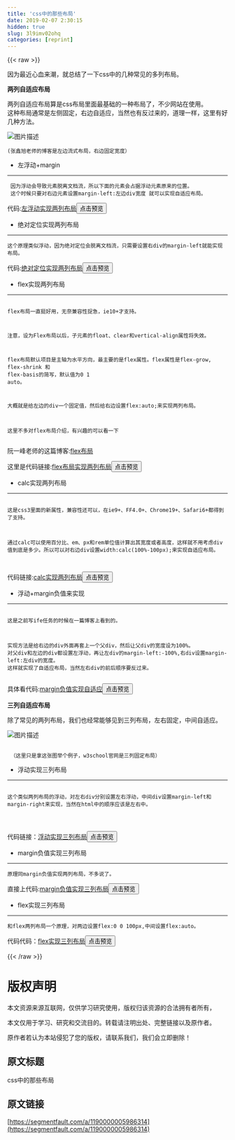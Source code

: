 ```yaml
---
title: 'css中的那些布局' 
date: 2019-02-07 2:30:15
hidden: true
slug: 3l9imv02ohq
categories: [reprint]
---
```


{{< raw >}}

                    
<p>因为最近心血来潮，就总结了一下css中的几种常见的多列布局。</p>
<p><strong>两列自适应布局</strong></p>
<p>两列自适应布局算是css布局里面最基础的一种布局了，不少网站在使用。<br>  这种布局通常是左侧固定，右边自适应，当然也有反过来的，道理一样，这里有好几种方法。  </p>
<p><span class="img-wrap"><img data-src="/img/bVzhEk" src="https://static.alili.tech/img/bVzhEk" alt="图片描述" title="图片描述" style="cursor: pointer; display: inline;"></span></p>
<div class="widget-codetool" style="display:none;">
      <div class="widget-codetool--inner">
      <span class="selectCode code-tool" data-toggle="tooltip" data-placement="top" title="" data-original-title="全选"></span>
      <span type="button" class="copyCode code-tool" data-toggle="tooltip" data-placement="top" data-clipboard-text="(张鑫旭老师的博客是左边流式布局，右边固定宽度）
" title="" data-original-title="复制"></span>
      <span type="button" class="saveToNote code-tool" data-toggle="tooltip" data-placement="top" title="" data-original-title="放进笔记"></span>
      </div>
      </div><pre class="hljs scheme"><code>(<span class="hljs-name">张鑫旭老师的博客是左边流式布局，右边固定宽度）</span>
</code></pre>
<ul><li><p>左浮动+margin</p></li></ul>
<hr>
<div class="widget-codetool" style="display:none;">
      <div class="widget-codetool--inner">
      <span class="selectCode code-tool" data-toggle="tooltip" data-placement="top" title="" data-original-title="全选"></span>
      <span type="button" class="copyCode code-tool" data-toggle="tooltip" data-placement="top" data-clipboard-text=" 因为浮动会导致元素脱离文档流，所以下面的元素会占据浮动元素原来的位置。
 这个时候只要对右边元素设置margin-left:左边div宽度 就可以实现自适应布局。" title="" data-original-title="复制"></span>
      <span type="button" class="saveToNote code-tool" data-toggle="tooltip" data-placement="top" title="" data-original-title="放进笔记"></span>
      </div>
      </div><pre class="hljs applescript"><code> 因为浮动会导致元素脱离文档流，所以下面的元素会占据浮动元素原来的位置。
 这个时候只要对右边元素设置margin-left:左边<span class="hljs-keyword">div</span>宽度 就可以实现自适应布局。</code></pre>
<p>代码:<a href="http://codepen.io/Krystal/pen/vKpPZR" rel="nofollow noreferrer" target="_blank">左浮动实现两列布局</a><button class="btn btn-xs btn-default ml10 preview" data-url="Krystal/pen/vKpPZR" data-typeid="3">点击预览</button></p>
<ul><li><p>绝对定位实现两列布局</p></li></ul>
<hr>
<div class="widget-codetool" style="display:none;">
      <div class="widget-codetool--inner">
      <span class="selectCode code-tool" data-toggle="tooltip" data-placement="top" title="" data-original-title="全选"></span>
      <span type="button" class="copyCode code-tool" data-toggle="tooltip" data-placement="top" data-clipboard-text=" 这个原理类似浮动，因为绝对定位会脱离文档流，只需要设置右div的margin-left就能实现布局。" title="" data-original-title="复制"></span>
      <span type="button" class="saveToNote code-tool" data-toggle="tooltip" data-placement="top" title="" data-original-title="放进笔记"></span>
      </div>
      </div><pre class="hljs applescript"><code style="word-break: break-word; white-space: initial;"> 这个原理类似浮动，因为绝对定位会脱离文档流，只需要设置右<span class="hljs-keyword">div</span>的margin-left就能实现布局。</code></pre>
<p>代码:<a href="http://codepen.io/Krystal/pen/RRxdzE" rel="nofollow noreferrer" target="_blank">绝对定位实现两列布局</a><button class="btn btn-xs btn-default ml10 preview" data-url="Krystal/pen/RRxdzE" data-typeid="3">点击预览</button></p>
<ul><li><p>flex实现两列布局</p></li></ul>
<hr>
<div class="widget-codetool" style="display:none;">
      <div class="widget-codetool--inner">
      <span class="selectCode code-tool" data-toggle="tooltip" data-placement="top" title="" data-original-title="全选"></span>
      <span type="button" class="copyCode code-tool" data-toggle="tooltip" data-placement="top" data-clipboard-text=" flex布局一直挺好用，无奈兼容性捉急，ie10+才支持。  
 
 注意，设为Flex布局以后，子元素的float、clear和vertical-align属性将失效。  
 
 flex布局默认项目是主轴为水平方向，最主要的是flex属性。flex属性是flex-grow, flex-shrink 和 flex-basis的简写，默认值为0 1 auto。  
 
 
 大概就是给左边的div一个固定值，然后给右边设置flex:auto;来实现两列布局。  
 
 
 这里不多对flex布局介绍，有兴趣的可以看一下" title="" data-original-title="复制"></span>
      <span type="button" class="saveToNote code-tool" data-toggle="tooltip" data-placement="top" title="" data-original-title="放进笔记"></span>
      </div>
      </div><pre class="hljs scss"><code> <span class="hljs-attribute">flex</span>布局一直挺好用，无奈兼容性捉急，ie10+才支持。  
 
 注意，设为<span class="hljs-attribute">Flex</span>布局以后，子元素的<span class="hljs-attribute">float</span>、<span class="hljs-attribute">clear</span>和<span class="hljs-attribute">vertical-align</span>属性将失效。  
 
 <span class="hljs-attribute">flex</span>布局默认项目是主轴为水平方向，最主要的是<span class="hljs-attribute">flex</span>属性。<span class="hljs-attribute">flex</span>属性是<span class="hljs-attribute">flex-grow</span>, <span class="hljs-attribute">flex-shrink</span> 和 <span class="hljs-attribute">flex-basis</span>的简写，默认值为0 1 <span class="hljs-attribute">auto</span>。  
 
 
 大概就是给左边的<span class="hljs-selector-tag">div</span>一个固定值，然后给右边设置<span class="hljs-attribute">flex</span>:auto;来实现两列布局。  
 
 
 这里不多对<span class="hljs-attribute">flex</span>布局介绍，有兴趣的可以看一下</code></pre>
<p>阮一峰老师的这篇博客:<a href="http://www.ruanyifeng.com/blog/2015/07/flex-grammar.html?utm_source=tuicool" rel="nofollow noreferrer" target="_blank">flex布局</a></p>
<p>这里是代码链接:<a href="http://codepen.io/Krystal/pen/dXJAdJ" rel="nofollow noreferrer" target="_blank">flex布局实现两列布局</a><button class="btn btn-xs btn-default ml10 preview" data-url="Krystal/pen/dXJAdJ" data-typeid="3">点击预览</button></p>
<ul><li><p>calc实现两列布局</p></li></ul>
<hr>
<div class="widget-codetool" style="display:none;">
      <div class="widget-codetool--inner">
      <span class="selectCode code-tool" data-toggle="tooltip" data-placement="top" title="" data-original-title="全选"></span>
      <span type="button" class="copyCode code-tool" data-toggle="tooltip" data-placement="top" data-clipboard-text="  这是css3里面的新属性，兼容性还可以，在ie9+、FF4.0+、Chrome19+、Safari6+都得到了支持。  
 
 通过calc可以使用百分比、em、px和rem单位值计算出其宽度或者高度，这样就不用考虑div值到底是多少。所以可以对右边div设置width:calc(100%-100px);来实现自适应布局。  
 " title="" data-original-title="复制"></span>
      <span type="button" class="saveToNote code-tool" data-toggle="tooltip" data-placement="top" title="" data-original-title="放进笔记"></span>
      </div>
      </div><pre class="hljs erlang"><code>  这是css3里面的新属性，兼容性还可以，在ie9+、FF4.<span class="hljs-number">0</span>+、Chrome19+、Safari6+都得到了支持。  
 
 通过calc可以使用百分比、em、px和<span class="hljs-keyword">rem</span>单位值计算出其宽度或者高度，这样就不用考虑<span class="hljs-keyword">div</span>值到底是多少。所以可以对右边<span class="hljs-keyword">div</span>设置width:calc(<span class="hljs-number">100</span><span class="hljs-comment">%-100px);来实现自适应布局。  </span>
 </code></pre>
<p>代码链接:<a href="http://codepen.io/Krystal/pen/ZOvPoO" rel="nofollow noreferrer" target="_blank">calc实现两列布局</a><button class="btn btn-xs btn-default ml10 preview" data-url="Krystal/pen/ZOvPoO" data-typeid="3">点击预览</button></p>
<ul><li><p>浮动+margin负值来实现</p></li></ul>
<hr>
<div class="widget-codetool" style="display:none;">
      <div class="widget-codetool--inner">
      <span class="selectCode code-tool" data-toggle="tooltip" data-placement="top" title="" data-original-title="全选"></span>
      <span type="button" class="copyCode code-tool" data-toggle="tooltip" data-placement="top" data-clipboard-text=" 这是之前写ife任务的时候在一篇博客上看到的。
 
 实现方法是给右边的div外面再套上一个父div，然后让父div的宽度设为100%。
 对父div和左边的div都设置左浮动，再让左div的margin-left:-100%,右div设置margin-left:左div的宽度。
 这样就实现了自适应布局，当然左右div的前后顺序要反过来。
 " title="" data-original-title="复制"></span>
      <span type="button" class="saveToNote code-tool" data-toggle="tooltip" data-placement="top" title="" data-original-title="放进笔记"></span>
      </div>
      </div><pre class="hljs applescript"><code> 这是之前写ife任务的时候在一篇博客上看到的。
 
 实现方法是给右边的<span class="hljs-keyword">div</span>外面再套上一个父<span class="hljs-keyword">div</span>，然后让父<span class="hljs-keyword">div</span>的宽度设为<span class="hljs-number">100</span>%。
 对父<span class="hljs-keyword">div</span>和左边的<span class="hljs-keyword">div</span>都设置左浮动，再让左<span class="hljs-keyword">div</span>的margin-left:<span class="hljs-number">-100</span>%,右<span class="hljs-keyword">div</span>设置margin-left:左<span class="hljs-keyword">div</span>的宽度。
 这样就实现了自适应布局，当然左右<span class="hljs-keyword">div</span>的前后顺序要反过来。
 </code></pre>
<p>具体看代码:<a href="http://codepen.io/Krystal/pen/pbpYxj" rel="nofollow noreferrer" target="_blank">margin负值实现自适应</a><button class="btn btn-xs btn-default ml10 preview" data-url="Krystal/pen/pbpYxj" data-typeid="3">点击预览</button>  </p>
<p><strong>三列自适应布局</strong>  </p>
<p>除了常见的两列布局，我们也经常能够见到三列布局，左右固定，中间自适应。  </p>
<p><span class="img-wrap"><img data-src="/img/bVzhEm" src="https://static.alili.tech/img/bVzhEm" alt="图片描述" title="图片描述" style="cursor: pointer; display: inline;"></span></p>
<div class="widget-codetool" style="display:none;">
      <div class="widget-codetool--inner">
      <span class="selectCode code-tool" data-toggle="tooltip" data-placement="top" title="" data-original-title="全选"></span>
      <span type="button" class="copyCode code-tool" data-toggle="tooltip" data-placement="top" data-clipboard-text="
 （这里只是拿这张图举个例子，w3school官网是三列固定布局）
" title="" data-original-title="复制"></span>
      <span type="button" class="saveToNote code-tool" data-toggle="tooltip" data-placement="top" title="" data-original-title="放进笔记"></span>
      </div>
      </div><pre class="hljs"><code>
 （这里只是拿这张图举个例子，w3school官网是三列固定布局）
</code></pre>
<ul><li><p>浮动实现三列布局</p></li></ul>
<hr>
<div class="widget-codetool" style="display:none;">
      <div class="widget-codetool--inner">
      <span class="selectCode code-tool" data-toggle="tooltip" data-placement="top" title="" data-original-title="全选"></span>
      <span type="button" class="copyCode code-tool" data-toggle="tooltip" data-placement="top" data-clipboard-text="  这个类似两列布局的浮动，对左右div分别设置左右浮动，中间div设置margin-left和margin-right来实现，当然在html中的顺序应该是左右中。  
  
  " title="" data-original-title="复制"></span>
      <span type="button" class="saveToNote code-tool" data-toggle="tooltip" data-placement="top" title="" data-original-title="放进笔记"></span>
      </div>
      </div><pre class="hljs livecodeserver"><code>  这个类似两列布局的浮动，对左右<span class="hljs-keyword">div</span>分别设置左右浮动，中间<span class="hljs-keyword">div</span>设置margin-left和margin-<span class="hljs-literal">right</span>来实现，当然在html中的顺序应该是左右中。  
  
  </code></pre>
<p>代码链接：<a href="http://codepen.io/Krystal/pen/EyorGX" rel="nofollow noreferrer" target="_blank">浮动实现三列布局</a><button class="btn btn-xs btn-default ml10 preview" data-url="Krystal/pen/EyorGX" data-typeid="3">点击预览</button></p>
<ul><li><p>margin负值实现三列布局</p></li></ul>
<hr>
<div class="widget-codetool" style="display:none;">
      <div class="widget-codetool--inner">
      <span class="selectCode code-tool" data-toggle="tooltip" data-placement="top" title="" data-original-title="全选"></span>
      <span type="button" class="copyCode code-tool" data-toggle="tooltip" data-placement="top" data-clipboard-text="  原理同margin负值实现两列布局，不多说了。" title="" data-original-title="复制"></span>
      <span type="button" class="saveToNote code-tool" data-toggle="tooltip" data-placement="top" title="" data-original-title="放进笔记"></span>
      </div>
      </div><pre class="hljs gauss"><code style="word-break: break-word; white-space: initial;">  原理同<span class="hljs-built_in">margin</span>负值实现两列布局，不多说了。</code></pre>
<p>直接上代码:<a href="http://codepen.io/Krystal/pen/ZOvPwB" rel="nofollow noreferrer" target="_blank">margin负值实现三列布局</a><button class="btn btn-xs btn-default ml10 preview" data-url="Krystal/pen/ZOvPwB" data-typeid="3">点击预览</button></p>
<ul><li><p>flex实现三列布局</p></li></ul>
<hr>
<div class="widget-codetool" style="display:none;">
      <div class="widget-codetool--inner">
      <span class="selectCode code-tool" data-toggle="tooltip" data-placement="top" title="" data-original-title="全选"></span>
      <span type="button" class="copyCode code-tool" data-toggle="tooltip" data-placement="top" data-clipboard-text=" 和flex两列布局一个原理，对两边设置flex:0 0 100px,中间设置flex:auto。" title="" data-original-title="复制"></span>
      <span type="button" class="saveToNote code-tool" data-toggle="tooltip" data-placement="top" title="" data-original-title="放进笔记"></span>
      </div>
      </div><pre class="hljs css"><code style="word-break: break-word; white-space: initial;"> 和<span class="hljs-selector-tag">flex</span>两列布局一个原理，对两边设置<span class="hljs-selector-tag">flex</span><span class="hljs-selector-pseudo">:0</span> 0 100<span class="hljs-selector-tag">px</span>,中间设置<span class="hljs-selector-tag">flex</span><span class="hljs-selector-pseudo">:auto</span>。</code></pre>
<p>代码代码：<a href="http://codepen.io/Krystal/pen/BzJbEg" rel="nofollow noreferrer" target="_blank">flex实现三列布局</a><button class="btn btn-xs btn-default ml10 preview" data-url="Krystal/pen/BzJbEg" data-typeid="3">点击预览</button></p>

                
{{< /raw >}}

# 版权声明
本文资源来源互联网，仅供学习研究使用，版权归该资源的合法拥有者所有，

本文仅用于学习、研究和交流目的。转载请注明出处、完整链接以及原作者。

原作者若认为本站侵犯了您的版权，请联系我们，我们会立即删除！

## 原文标题
css中的那些布局

## 原文链接
[https://segmentfault.com/a/1190000005986314](https://segmentfault.com/a/1190000005986314)

